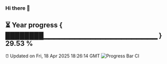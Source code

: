 ### Hi there 👋
⏳ Year progress { ████████▁▁▁▁▁▁▁▁▁▁▁▁▁▁▁▁▁▁▁▁▁▁ } 29.53 %
---
⏰ Updated on Fri, 18 Apr 2025 18:26:14 GMT
![Progress Bar CI](https://github.com/liununu/liununu/workflows/Progress%20Bar%20CI/badge.svg)
